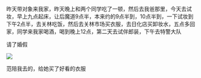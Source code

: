 昨天带对象来我家，昨天晚上和两个同学吃了一顿，然后去我爸那里，今天去试妆，早上九点起床，让后魔道9点半，本来约的9点半到，10点半到，一下试妆到下午2点半，去关林吃饭，然后去关林市场买衣服，去日化店买卸妆水，五点多回家，同学来我家喝酒，喝到晚上12点，第二天去试伴郎装，下午去特警大队

请了婚假

![](http://upload-images.jianshu.io/upload_images/6904315-930c5a446a5eabd6.jpg?imageMogr2/auto-orient/strip%7CimageView2/2/w/1080/q/50)

范陪我去的，给她买了好看的衣服
